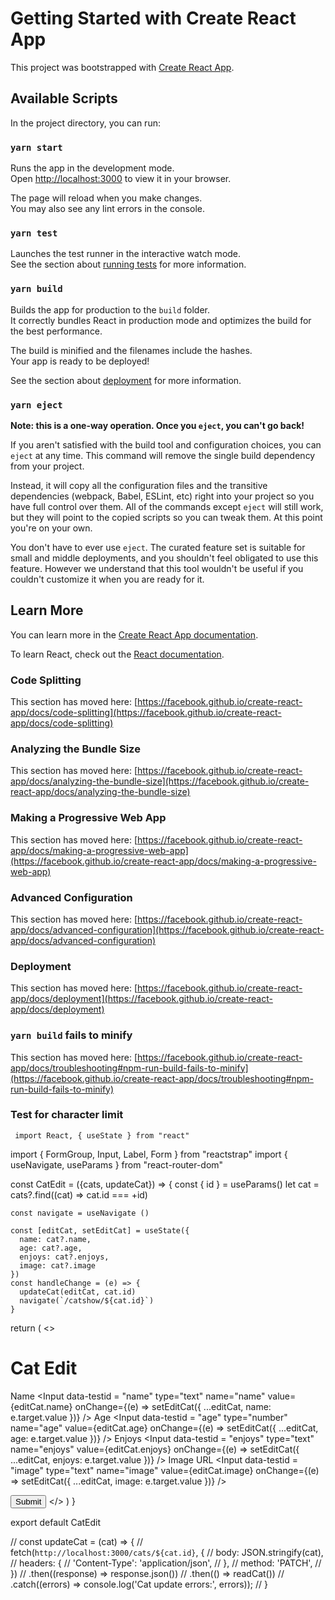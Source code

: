 # Getting Started with Create React App

This project was bootstrapped with [Create React App](https://github.com/facebook/create-react-app).

## Available Scripts

In the project directory, you can run:

### `yarn start`

Runs the app in the development mode.\
Open [http://localhost:3000](http://localhost:3000) to view it in your browser.

The page will reload when you make changes.\
You may also see any lint errors in the console.

### `yarn test`

Launches the test runner in the interactive watch mode.\
See the section about [running tests](https://facebook.github.io/create-react-app/docs/running-tests) for more information.

### `yarn build`

Builds the app for production to the `build` folder.\
It correctly bundles React in production mode and optimizes the build for the best performance.

The build is minified and the filenames include the hashes.\
Your app is ready to be deployed!

See the section about [deployment](https://facebook.github.io/create-react-app/docs/deployment) for more information.

### `yarn eject`

**Note: this is a one-way operation. Once you `eject`, you can't go back!**

If you aren't satisfied with the build tool and configuration choices, you can `eject` at any time. This command will remove the single build dependency from your project.

Instead, it will copy all the configuration files and the transitive dependencies (webpack, Babel, ESLint, etc) right into your project so you have full control over them. All of the commands except `eject` will still work, but they will point to the copied scripts so you can tweak them. At this point you're on your own.

You don't have to ever use `eject`. The curated feature set is suitable for small and middle deployments, and you shouldn't feel obligated to use this feature. However we understand that this tool wouldn't be useful if you couldn't customize it when you are ready for it.

## Learn More

You can learn more in the [Create React App documentation](https://facebook.github.io/create-react-app/docs/getting-started).

To learn React, check out the [React documentation](https://reactjs.org/).

### Code Splitting

This section has moved here: [https://facebook.github.io/create-react-app/docs/code-splitting](https://facebook.github.io/create-react-app/docs/code-splitting)

### Analyzing the Bundle Size

This section has moved here: [https://facebook.github.io/create-react-app/docs/analyzing-the-bundle-size](https://facebook.github.io/create-react-app/docs/analyzing-the-bundle-size)

### Making a Progressive Web App

This section has moved here: [https://facebook.github.io/create-react-app/docs/making-a-progressive-web-app](https://facebook.github.io/create-react-app/docs/making-a-progressive-web-app)

### Advanced Configuration

This section has moved here: [https://facebook.github.io/create-react-app/docs/advanced-configuration](https://facebook.github.io/create-react-app/docs/advanced-configuration)

### Deployment

This section has moved here: [https://facebook.github.io/create-react-app/docs/deployment](https://facebook.github.io/create-react-app/docs/deployment)

### `yarn build` fails to minify

This section has moved here: [https://facebook.github.io/create-react-app/docs/troubleshooting#npm-run-build-fails-to-minify](https://facebook.github.io/create-react-app/docs/troubleshooting#npm-run-build-fails-to-minify)



### Test for character limit
<!-- #    it("enjoys has a character limit", () => {
        
        render(
        <BrowserRouter>
            <CatNew cats={mockCats} />
        </BrowserRouter>
        )
        const catEnjoysLength = screen.getByPlaceholderText(/enter what/i)
        expect(catEnjoysLength).toEqual ({ minLength:10})
      })
     -->





     import React, { useState } from "react"
import { FormGroup, Input, Label, Form } from "reactstrap"
import { useNavigate, useParams } from "react-router-dom"

const CatEdit = ({cats, updateCat}) => {
    const { id } = useParams()
    let cat = cats?.find((cat) => cat.id === +id)
    
    const navigate = useNavigate ()

    const [editCat, setEditCat] = useState({
      name: cat?.name,
      age: cat?.age,
      enjoys: cat?.enjoys,
      image: cat?.image
    })
    const handleChange = (e) => {
      updateCat(editCat, cat.id)
      navigate(`/catshow/${cat.id}`)
    }

return (
    <>
        <h1>Cat Edit</h1>
            <Form>
        <FormGroup>
            <Label htmlFor="name">Name</Label>
            <Input 
                data-testid = "name"
                type="text" 
                name="name" 
                value={editCat.name}
                onChange={(e) => setEditCat({ ...editCat, name: e.target.value })}
                />
        </FormGroup>
        <FormGroup>
            <Label htmlFor="age">Age</Label>
            <Input 
                data-testid = "age"
                type="number" name="age" 
                value={editCat.age}
                onChange={(e) => setEditCat({ ...editCat, age: e.target.value })}
                />
        </FormGroup>
        <FormGroup>
            <Label htmlFor="enjoys">Enjoys</Label>
            <Input 
                data-testid = "enjoys"
                type="text" name="enjoys" 
                value={editCat.enjoys}
                    onChange={(e) => setEditCat({ ...editCat, enjoys: e.target.value })}
                />
        </FormGroup>
        <FormGroup>
            <Label htmlFor="image">Image URL</Label>
            <Input 
                data-testid = "image"
                type="text" name="image" 
                value={editCat.image}
                    onChange={(e) => setEditCat({ ...editCat, image: e.target.value })}
                />
        </FormGroup>
        </Form>
        <button onClick = {handleChange}> Submit </button>
    </>
    )
}

export default CatEdit













  // const updateCat = (cat) => {
  //   fetch(`http://localhost:3000/cats/${cat.id}`, {
  //     body: JSON.stringify(cat),
  //     headers: {
  //       'Content-Type': 'application/json',
  //     },
  //     method: 'PATCH',
  //   })
  //     .then((response) => response.json())
  //     .then(() => readCat())
  //     .catch((errors) => console.log('Cat update errors:', errors));
  // }